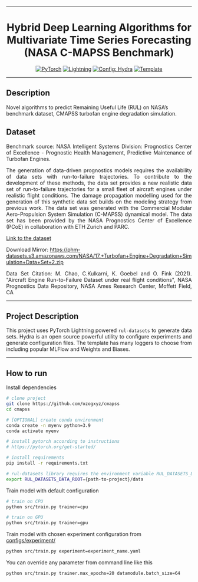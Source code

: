 ______________________________________________________________________

<div align="center">

# Hybrid Deep Learning Algorithms for Multivariate Time Series Forecasting <br> (NASA C-MAPSS Benchmark)</br>

<a href="https://pytorch.org/get-started/locally/"><img alt="PyTorch" src="https://img.shields.io/badge/PyTorch-ee4c2c?logo=pytorch&logoColor=white"></a>
<a href="https://pytorchlightning.ai/"><img alt="Lightning" src="https://img.shields.io/badge/-Lightning-792ee5?logo=pytorchlightning&logoColor=white"></a>
<a href="https://hydra.cc/"><img alt="Config: Hydra" src="https://img.shields.io/badge/Config-Hydra-89b8cd"></a>
<a href="https://github.com/ashleve/lightning-hydra-template"><img alt="Template" src="https://img.shields.io/badge/-Lightning--Hydra--Template-017F2F?style=flat&logo=github&labelColor=gray"></a><br>

<!-- [![Paper](http://img.shields.io/badge/paper-arxiv.1001.2234-B31B1B.svg)](https://www.nature.com/articles/nature14539) -->

</div>

______________________________________________________________________

## Description

Novel algorithms to predict Remaining Useful Life (RUL) on NASA’s benchmark dataset, CMAPSS turbofan engine degradation simulation.

## Dataset

<div align="justify">

Benchmark source: NASA Intelligent Systems Division: Prognostics Center of Excellence - Prognostic Health Management, Predictive Maintenance of Turbofan Engines.

The generation of data-driven prognostics models requires the availability of data sets with run-to-failure trajectories. To contribute to the development of these methods, the data set provides a new realistic data set of run-to-failure trajectories for a small fleet of aircraft engines under realistic flight conditions. The damage propagation modelling used for the generation of this synthetic data set builds on the modeling strategy from previous work. The data set was generated with the Commercial Modular Aero-Propulsion System Simulation (C-MAPSS) dynamical model. The data set has been provided by the NASA Prognostics Center of Excellence (PCoE) in collaboration with ETH Zurich and PARC.

</div>

[Link to the dataset](https://www.nasa.gov/intelligent-systems-division/)

Download Mirror: https://phm-datasets.s3.amazonaws.com/NASA/17.+Turbofan+Engine+Degradation+Simulation+Data+Set+2.zip

<div align="justify">
Data Set Citation: M. Chao, C.Kulkarni, K. Goebel and O. Fink (2021). "Aircraft Engine Run-to-Failure Dataset under real flight conditions",
NASA Prognostics Data Repository, NASA Ames Research Center, Moffett Field, CA
</div>

______________________________________________________________________

## Project Description

<div align="justify">

This project uses PyTorch Lightning powered `rul-datasets` to generate data sets. Hydra is an open source powerful utility to configure
experiments and generate configuration files. The template has many loggers to choose from including popular MLFlow and Weights and Biases.

</div>

______________________________________________________________________

## How to run

Install dependencies

```bash
# clone project
git clone https://github.com/ozogxyz/cmapss
cd cmapss

# [OPTIONAL] create conda environment
conda create -n myenv python=3.9
conda activate myenv

# install pytorch according to instructions
# https://pytorch.org/get-started/

# install requirements
pip install -r requirements.txt

# rul-datasets library requires the environment variable RUL_DATASETS_DATA_ROOT to be set.
export RUL_DATASETS_DATA_ROOT={path-to-project}/data
```

Train model with default configuration

```bash
# train on CPU
python src/train.py trainer=cpu

# train on GPU
python src/train.py trainer=gpu
```

Train model with chosen experiment configuration from [configs/experiment/](configs/experiment/)

```bash
python src/train.py experiment=experiment_name.yaml
```

You can override any parameter from command line like this

```bash
python src/train.py trainer.max_epochs=20 datamodule.batch_size=64
```
